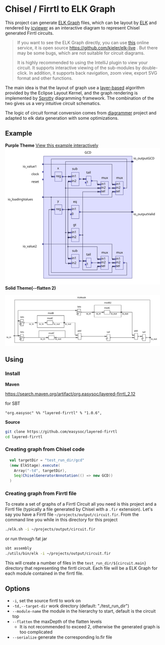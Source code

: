 # Chisel / Firrtl to ELK Graph

This project can generate [ELK Graph](https://www.eclipse.org/elk/documentation/tooldevelopers/graphdatastructure.html) files, which can be layout by [ELK](https://www.eclipse.org/elk/) and rendered by [icviewer](https://github.com/easysoc/icviewer) as an interactive diagram to represent Chisel generated Firrtl circuits.

> If you want to see the ELK Graph directly, you can use [this](https://rtsys.informatik.uni-kiel.de/elklive/elkgraph.html) online service, it is open source https://github.com/kieler/elk-live . But there may be some bugs, which are not suitable for circuit diagrams.
>
> It is highly recommended to using the IntelliJ plugin to view your circuit. It supports interactive viewing of the sub-modules by double-click. In addition, it supports back navigation, zoom view, export SVG format and other functions.

The main idea is that the layout of graph use a [layer-based](https://www.eclipse.org/elk/reference/algorithms/org-eclipse-elk-layered.html) algorithm provided by the Eclipse Layout Kernel, and the graph rendering is implemented by [Sprotty](https://github.com/eclipse/sprotty) diagramming framework. The combination of the two gives us a very intuitive circuit schematics.

The logic of circuit format conversion comes from [diagrammer](https://github.com/freechipsproject/diagrammer) project and adapted to elk data generation with some optimizations.

## Example

**Purple Theme**
[View this example interactively](https://www.easysoc.org/icviewer/?graph=N4IgTgpgbglgzjA9gOxALgAwBoQBcCeADhOiAOZgCGhAFiDjACakXV04DGNMANo5KjQBtUHAg8IHXBGZoAZpR5ichRAlxJBoAB7oAjADYATADpsIfOgDMVswF8cCAF4k0oAO5NcdNFYDsemY4NBAwZDS46ACseqYAHDaJSTYALA54RK4gyIiMJAyy5FS0JgDiAMIAIvQgXLz8EIIieBDakWggFdWO4pLSsgpKECpqMBoo6Dr6fqbmlmgAtEaBGOnOrh5ePkZ+QSAhYRH6BvY4BMSkPJQARuI1TCzFNGVVJle3SgDEGCAOor1SGToQbKECqdSaSYgXSLKJ7eYGWxRNYwFxQzyMbzRPYHcLtOGrM6ZUiqMCRAqPNgvSomDg8RAcADWNTqfAE6Ga0japDpDOZPQkgIGilB4LGkLc0PQCxSJzm6DlKLRkoxWLQKQJwVCeOOpwyFw67zuFI6rBKXVp9KZbxu4jg31+AF0-iAxIL+sCRcMwaNxlopbD4egAJxw5GOVEbECqnya-bao5oAnpc5ZUnkkAPU1PakmSBiDOshpNUBc9rgCAFmpuvpA+RekYQiaSmEyuU4BF69borboDU4hPtQx61OXW08e6FM3PC35iC4G0fe0-OzOrD-d11kHesV+qGtuPzKyBcOuyM9zGxgeHfEj4kddOTynm15IAD6UEUAFcIHoWdw2UaDlS1act30-Hgfz-AVa2FIZG3FZspkWOJZg7BUu3PFVezQOIVi1G9dUJfUsiNCcTSKKkLXA79f0XO0HVXF0ayFT14J9Jt-QPINfAME4EmSQS-CVKMY2xcxcUTZMiQNH0ySfbMqNfRAP1oox-3qdlhBA7kOhoyCIHUmDWPrdjdwlZCFlQnjFQjZVNkvdA8OvHU0GHYjR0NccFMol8aX0n9TDI5cnWYgEPVM0VfQsgMFkPY5gxMPjkpSlLgxEi81TjSTbw8+85IzLNfJnZS33pShGBgZAyAANVouANMAksWl0zMVPKyrqrqgyGuMiLtwQvcW2lPR+3lNBbLPezoxw0aUhcxN3JTfKyJ86dc3fDqqtq+r6K+Fc1w3WC2Kizj92sAIeKMDATFPbtsMcpMFty5bZMfCj1uolTEC-XBCF+rpGuLYCWrA77fv+3BAb6rcGw4xCuIw8aFj0XZiPuhy1T0DA4meojXtI7yPpzL63x+v6AdeYLGMO11wthszoqQgN-Hwix0CMY8TAEwSkmEuzRJw7LB3EgmSUQeTiaU-zwYp3BuoeTgAOB7TQdId9ychhXmBhuDToR86JpszDprEtyjHbeNCLcybPJAVapb8kwNYh37tb2kKmPXOnNz1ncmcR9U0fQibJoxmbHqsG6JJF9Vo7FjocjyNaSdeXQlc0oDVbLUh05947Iv9s7hrcm6ohDpYVgyh61USmPraWmTCY+FPpZMbQPcY72c46SAyGrem-cGmKYXi82TcFx6djxm271kh3MynVOaQ76m-zC32TqLg2S7injUdu6vMavevXOkkjxclxfnxKlfndQDeC4G+GhuQqP992O6sOP8SCLPue0wS0KkvNuHdyahW9ixfqcNzLMxhCkYO7M0DXXmoYVK6D0oC0yj4d+p9EwpHjk3UgSd8jX0Uk7SwGcmogx7uzXWW9h5wP0GXCuywJ7YJDDPRuF8vIt0drfEw+BO4rm7qBUgfcB6b0LowwOY9YjsJrtsRBOV8ZEN4caMhxVcxCLXr8SBg8GEvxHtKORn8j4RyyjPc+dt3qaM+q8IRVU9FHRMs-WBgdcEhwPl-U2QsrEAMvsAm+2iTDgK9i46BjNi7IT0AfcaUdbC8yEuYs2Vg0JWzPrbfKJDW5OzILgN80FajKy0pyMRpoMxQIZvrV+AZEHzErgon+blcZ4KHFk+eRM7HLxMPkwpwjnH51cTAgOhs97xLhOgqZBg0hYMUb-DJUkAkPiAbkgRfTAhVSMsUzOzVaFbMkU-EZ0SAyWwaWGFJOFp5tNUTw+2XSir2JpBs++QVxye1plUoeRimGBnGnoOESTBJGEuY9YW1trH5VsY8npLyqpFKLKUnSYFkBFK+YY9xhszkmMPnM5p1y-6LQ6c3DRMK25wtRQM8JQzIk1OMb4dJ8wjAXLxRYk+hKXpqIKms3MLywmfIMdIn5gdYn1IVLjNB0y+L8ympPNUaSrHEuIbkUhZKnZwC-NcN82zEVZzKa1DV1xDnDKiTvZCphy5IMaejb+bKObKNjtwu2C81UCMNdqql+ipFuNGbvMeVhJlSpSrM2VHCno3PDQnbl-DczutMAcqhKt9Uou2eioVmKS7YsDD4uVSiuFKvUeRbpbc42vKpQK71xyzWxTkYCoFSQQWsrNuC-+eU3qrJjRaUt8KgZIrVnpVFxraXb1qTCLNe8c1hoJYs9pyz7l8OLeqzVHr4XlsfiaulvyFXjWZbi0N8zw0ctFly6FICl1atMPy9dw6ZGG1RnXEOCQkpBulaCtU10Z4ELnTkztrxcCUF4G+Kwva9XItIP+3gQ7qkjvpdHVhVcm04SsJbFRs820kqLa63MEGeBAc9RE6Dt6-X70Ifu5pLalnocCTyi0OG8M9uvYR4VYyx67ptb4sF-iqMrKvlh2jAHcO2ATTs6h2dykgDRYKn1Jyx08QnW+nwD6Z23OdQ8s9Ai6NCeQG8pcNNGPfIzeauDSDvEKYWahyF7bePqewwJvDV6vVHNNaO-QcSQ4pHkfWxIMrw6pPSRZgt2QVU0deO6lIIG9nicNVBgzvrzW3Xg00u1yCHUN0Cy6mzXbl3zWpiIgjsWZM4omc+l9MyzOHuU5Gk9HbF1uuy68iLNDxPCbTdJ6tsnkYsrI8l6dqGnUrTU8ErLWr5pbLXY5jdMHfnjK8XWrzaTysUc5Xc09Q3Qv1Z7Ymvt+zB30PTXF05cmuu+aual1y-XOkLr4+tkb99Ai5YgfljFB2YTbpDruydB6lvHpWzV67NIwuhN+o9mlTHDMBnvTxFI08eZAp87as2H6I1fu40F5Ov6aR0aiI1sTrUcMxee4VzAcm2HsdzdYFDjr0uDfIRpuzcIHv6cJ+1orXjSMnc4xGyzgDrNrcx-Tu7gzWtVpc389758OeWK53O1btPbOAbhMJ3VkXWqScrc5+l47jsI5wkpvr1OruZb-QLsbjOK1Oc3YHJHXizGIc50eqrv3edy-4wroHkRqXC4178owKO2cnElVK+HHH5X+djlEQLP7au5gALZfm0IUnHybSBx7zl7y3hsLWJbJ1Os7RK50Zb5yYVP-TGcTZvcx4j40v1+E++RrjUbZdaItCXwIUCk9gY6G6An+2ida73ZLvNEaLsYZCzSVvJgoHjae73lnYukEfcWw36rzvm+vAn0rkpoH+2Zm0z3trov+91563n2dqPC8u-X-H-ppv3l6fL2Dl7rOTM3WZUv6XqOm9POL9fzZu2RNJqd675q4W5TaBxH7la9ZU4F405r7j6-53bT6g4FZz5vYL7a4h7sqVbc7UYY4-4J6BAOYz4H70q+7GbzAeaJSw5JLB7k4MqKrfrBZ4El46pb4q7lip774i6kEJZWqk6QGn4qYDaG5F4sH4bIHM6i4zZII17H7NrL5O5BKX7wEJ6mDt5bbb60Ld57YkG-IQF27vqCFoZRoX5wH4EepT5m5M6z5SGsYYF0HfaO42J-ZG4qErp74aHsHqweESE2Ga5HYD465TxGEj5jgiHKHmHxraZIHp5gEsYkYmBv4GFYEWYy4uGiHX5REIpsFNatSba+G6HgEBFyGnb5owHhFmFiGrpWEP4oGi5oFMr2FhqOE4E8ZKGVGZHu4g6xFEYxJuYL4YAnDzZWAhqD7WBh4QqR5MHR4WgQAACOb4BgHeO+8xXB3ugcYqiw-ByR+grSDuoRhaY+Jg8xix4hPRlelk-qgapWoxQRUuDurR0aMxrwJxJwm+uyuR5YPwOh3BehxR5Weu0B5+sB3+rxZaNRxBvxgc0h8wAKJgwxC2OxFWqRn+6RERYJ+Ryunx3hIBk2vRh2nWgRmB9qZRwJFRoJCxbxlKEJBRUJhsDRHMTRX2Chzhq+FJpxRBtJ6x9JGAjKzCAepWtBYaaBAWjB6OzxbhwGnh2JHQnBPx3JJcWefBCG3WiOIRBupKrh5htgZekJCplxUON0te7+DxaRbJPSJetg6hAB22UWGi5x4OHWFcTJ+K6p5RmpGRCeVp4UMRUmdJVe4uRJDhLJUKaJHRXpDW0puOKaaxGema-xSJUBaW7pmGWplp4Jd+B01hhR8R-yr+JR9u2BZp7R3+6ZmJOR0ZOJsZcR8ZhJBZhhpJJhIJFp1+Wm92mZ3Rfp+pLMfJyCLpyWLRxZRx6ZnJDpT+vgvJUOegVB82QpB6Ip4eUx4p-25h4WUZyesp8e1Z+JMISpDS2xqppRw+GpqZnpb4OWHZ2Z-pBp1eRp9ZKR4eQ5zB1+801pWJlZXe9pXZcZyE+hh5wRjZXKphpZL5k+PpNJY5ROMJjJQZzRIZVmJZLZCeo2Ph75G5u+qa35NZv5CZ-5DZx5KZw5oFt+umWZtRkh9K0FpciR955mj5qJ5pbcJeKF2RHxH5wB25FxBJzpsFB6SZ52J5RFyFiBEFWFO54xV0-Z8hH+jeYZIFwlo5P0YAHAEAAAkmma2V0WcJQGAGQPOOpUXh3E4jgGAOTNtAAAqIBVS4ANSqyvZWBKawkjEmCB7TKYJvwpCOX6DOWuVTLuUsyeX7yzAuiva9nyKEhvy9lxC2TITQ48TRX2COjymgh2wyB6VHG-jryQJKUqUGURFgLA7aW6X6VakuxyzQzgBmXVSWXWW2XNAwjWTjQJURUBjBhRUxWtW9mcynBvx+BZrdWrBJVckpX5RpWqpam-jqTMQ5VqValCLgJFV6W4B5VmGA75GmW-QWVWXIA2UgwNVdW+4uWlb+UwjYwHWoLHUhXMK9kpDvy+WpT8x9E3V3UvrCRDXnGpWMDpV4G-hSk2nb6QVz5nVXSHX3WpSYJ3IABWX4yAUgkIP1egVgb4kNZFogM1K18l-SC1eAOlS1GNSF9GPhG1Gg1V21u1dl9qmxiNF1L6J1HMwYVNPll171YldyY1GVo0Qu6NE1lJWlONxVy1pVssWsigislVm1pNtVe1+gUQ80O6zlwxsyvV-VCts5q4yV3on131EpxxAKXNX4yls1Rem0iAFU203UP4vU-NeNGlwl1pxNW1UtFN8+sJMwR1tNV19B-ybtYNaUntDJ6ocQuM1BvMj1AYRgcQmxKQQd3Mat3su5kdUOiIZgIdyQYdu5DNSdtgOMXmb1GtXK7NCNSx65epP5PZH8pgvtyUENds0NsNe4RdyNqNro3NRe81hV1tJVZ5WRNQDtktO1dVyEjV72oNl18d11INNNQadNpcvZVgcQN0wx6dHMbGIc89i9cd5qq9MhCqUQqdfMntnMY8t1Fq+93m6tw1mto1X141Rev4fgyxgNouwN8SC98JcdUNMNcNEwCNfgTd3RrdERpa2N-6At+NbcmmguJlVVZANVA90tbkstPEwYApr1ntqMctIcKD7tQaedl9BdN9HNcQ+tht4DFCfNoDNtRe3aRNMDcD5N9VTk51ODUqM9L9I9U9rD6Dk5eZQx82StEO4V-u79XmaQLN6uI1skhdOtv4wYJDuVc1FDuNXdERFK2yfdsDZNg9AYw9C+o9Ht49s9k9LDbl3Dc9Hmt0GAVj1jNjVjBg6DQjSCIxJ4tjrjgxF9H1192tK5hk3x-1zUT99K7DTjFjUQbjtj9jXKdd39qAP110-9nugDZh7dGYlDKjZhGJ-+Gj9D2j+1xjVdfEbDjjTK+j09HjrNWtt96Jyw8jRtERYhIDyjgtZ5KF6jdDWjCDOwUdCCsdudh9md1ePTZ9594joBBD3jE1RgU12VBtCjxt7UptnUO0PUNQaTzT9Tml9t7TTtjDLt0wldY95qid3tBzBjRzVNgVHmZz4dAzXilzBT6UozeJbNhDcTwG01szdTZhAUv4qzTTZDAiZZWT2z8DztVFzlLVCdmxELh9xzXieguMwYBTy9yCtzJmCLJgSLaDTzFelTGVvutTALseoFjTYDijxl4tJNmjOzb8DlUOQzm9AVXl6oDLfThjIxzLnlM5bLW9UOwY3L9aKLUz+ThzAYcVO6pTXDOLTGeLcT2OHzpDWpgOpLVDERWOUDlLjtoLuzAKmDMhX6S96DfgerFBBrat0r3ysrMjFshLWpBVqT-zSry6Pd0DEt1L2rQ97VPVgjXrg1+dLzEzd9OwtrhlSjZLZ5f+bTbrOTCDuj8wzVntbV8VHVMISb-yTN1zu5Aa+8GbZTFrhiVrPjEdj9rNjpIYvrUa0TDd1rcQCT5FfhvyabXiubXDUTX91bRbtbkN68nyST3+9rfz4bqjBSf+RS2THTztcbTkKb5byb3rqbc9bCyLDji7gQy7+bQqhbkzcjJd+DXFC7PEaSa7aDbb9d8N1rwYCTvbnzRLFofKHdazt7V+qhYF7ovdILDDMSSD8SXMhrhjhgJr1gv7jLp1MyUOfguwwzNgQr29FBEHvTgrh9sHfYydOdiHhjR9WdKdfTG7z8W7d9UcJbEj2FEOYHP7gQf7n9Z7P9MjUcV7Crcz+VYbqrq1G2tD0bE7uzU7uEM7aATbSCCbhj-HFBYTlj4T1jkTT1UOonYT4ndj5TxH4zVTGTx4IbarAuKr6TmNURUbVLMbztKC9LkHIHHM2bgzxnOH-r+H6JaSan3zKkEEgUg7LHmNLF77HHNLNah7BgiUf75z3nvnJnyCcLO9p9PLNzUdu9UHeDnjUjrztH7zMzirRe97DrQ74Z-SWzHnHrEO37a9wH4XoHgHvgBX6HMSZHdziUVzZTGHZnlXJg1XUrVnXjynoJIxdn3+kDmn6zGXo77nennHRmxX2MtgpWBgMHciGAo3gpSHciGLWLuDh9dX6LiL67zXcXgbNn8rzozoQAA)
![Graph](./images/GCD.svg)
**Solid Theme(--flatten 2)**

![Graph](./images/VizModA.svg)

## Using

### Install

**Maven**

https://search.maven.org/artifact/org.easysoc/layered-firrtl_2.12

for SBT

```
"org.easysoc" %% "layered-firrtl" % "1.0.6",
```

**Source**

```bash
git clone https://github.com/easysoc/layered-firrtl
cd layered-firrtl
```

### Creating graph from Chisel code

```scala
  val targetDir = "test_run_dir/gcd"
  (new ElkStage).execute(
    Array("-td", targetDir),
    Seq(ChiselGeneratorAnnotation(() => new GCD))
  )
```

### Creating graph from Firrtl file

To create a set of graphs of a Firrtl Circuit all you need is this project and a Firrtl file (typically a file 
generated by Chisel with a `.fir` extension). Let's say you have a Firrtl file `~/projects/output/circuit.fir`.
From the command line you while in this directory for this project

```bash
./elk.sh -i ~/projects/output/circuit.fir
```
or run through fat jar
```bash
sbt assembly
./utils/bin/elk -i ~/projects/output/circuit.fir
```
This will create a number of files in the `test_run_dir/${circuit.main}` directory that representing the firrtl circuit. Each file will be a ELK Graph for each module contained in the firrtl file.

## Options
* `-i`, set the source firrtl to work on
* `-td,--target-dir` work directory (default: "./test_run_dir")
* `--module-name`  the module in the hierarchy to start, default is the circuit top
* `--flatten` the maxDepth of the flatten levels
    * It is not recommended to exceed 2, otherwise the generated graph is too complicated
* `--serialize` generate the corresponding lo.fir file
